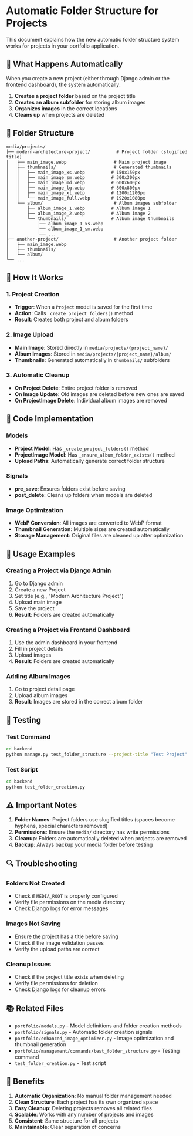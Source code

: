 # Automatic Folder Structure for Projects

This document explains how the new automatic folder structure system works for projects in your portfolio application.

## 🎯 What Happens Automatically

When you create a new project (either through Django admin or the frontend dashboard), the system automatically:

1. **Creates a project folder** based on the project title
2. **Creates an album subfolder** for storing album images
3. **Organizes images** in the correct locations
4. **Cleans up** when projects are deleted

## 📁 Folder Structure

```
media/projects/
├── modern-architecture-project/          # Project folder (slugified title)
│   ├── main_image.webp                  # Main project image
│   ├── thumbnails/                      # Generated thumbnails
│   │   ├── main_image_xs.webp          # 150x150px
│   │   ├── main_image_sm.webp          # 300x300px
│   │   ├── main_image_md.webp          # 600x600px
│   │   ├── main_image_lg.webp          # 800x800px
│   │   ├── main_image_xl.webp          # 1200x1200px
│   │   └── main_image_full.webp        # 1920x1080px
│   └── album/                           # Album images subfolder
│       ├── album_image_1.webp          # Album image 1
│       ├── album_image_2.webp          # Album image 2
│       └── thumbnails/                 # Album image thumbnails
│           ├── album_image_1_xs.webp
│           ├── album_image_1_sm.webp
│           └── ...
├── another-project/                     # Another project folder
│   ├── main_image.webp
│   ├── thumbnails/
│   └── album/
└── ...
```

## 🔧 How It Works

### 1. Project Creation
- **Trigger**: When a `Project` model is saved for the first time
- **Action**: Calls `_create_project_folders()` method
- **Result**: Creates both project and album folders

### 2. Image Upload
- **Main Image**: Stored directly in `media/projects/{project_name}/`
- **Album Images**: Stored in `media/projects/{project_name}/album/`
- **Thumbnails**: Generated automatically in `thumbnails/` subfolders

### 3. Automatic Cleanup
- **On Project Delete**: Entire project folder is removed
- **On Image Update**: Old images are deleted before new ones are saved
- **On ProjectImage Delete**: Individual album images are removed

## 📝 Code Implementation

### Models
- **Project Model**: Has `_create_project_folders()` method
- **ProjectImage Model**: Has `_ensure_album_folder_exists()` method
- **Upload Paths**: Automatically generate correct folder structure

### Signals
- **pre_save**: Ensures folders exist before saving
- **post_delete**: Cleans up folders when models are deleted

### Image Optimization
- **WebP Conversion**: All images are converted to WebP format
- **Thumbnail Generation**: Multiple sizes are created automatically
- **Storage Management**: Original files are cleaned up after optimization

## 🚀 Usage Examples

### Creating a Project via Django Admin
1. Go to Django admin
2. Create a new Project
3. Set title (e.g., "Modern Architecture Project")
4. Upload main image
5. Save the project
6. **Result**: Folders are created automatically

### Creating a Project via Frontend Dashboard
1. Use the admin dashboard in your frontend
2. Fill in project details
3. Upload images
4. **Result**: Folders are created automatically

### Adding Album Images
1. Go to project detail page
2. Upload album images
3. **Result**: Images are stored in the correct album folder

## 🧪 Testing

### Test Command
```bash
cd backend
python manage.py test_folder_structure --project-title "Test Project"
```

### Test Script
```bash
cd backend
python test_folder_creation.py
```

## ⚠️ Important Notes

1. **Folder Names**: Project folders use slugified titles (spaces become hyphens, special characters removed)
2. **Permissions**: Ensure the `media/` directory has write permissions
3. **Cleanup**: Folders are automatically deleted when projects are removed
4. **Backup**: Always backup your media folder before testing

## 🔍 Troubleshooting

### Folders Not Created
- Check if `MEDIA_ROOT` is properly configured
- Verify file permissions on the media directory
- Check Django logs for error messages

### Images Not Saving
- Ensure the project has a title before saving
- Check if the image validation passes
- Verify the upload paths are correct

### Cleanup Issues
- Check if the project title exists when deleting
- Verify file permissions for deletion
- Check Django logs for cleanup errors

## 📚 Related Files

- `portfolio/models.py` - Model definitions and folder creation methods
- `portfolio/signals.py` - Automatic folder creation signals
- `portfolio/enhanced_image_optimizer.py` - Image optimization and thumbnail generation
- `portfolio/management/commands/test_folder_structure.py` - Testing command
- `test_folder_creation.py` - Test script

## 🎉 Benefits

1. **Automatic Organization**: No manual folder management needed
2. **Clean Structure**: Each project has its own organized space
3. **Easy Cleanup**: Deleting projects removes all related files
4. **Scalable**: Works with any number of projects and images
5. **Consistent**: Same structure for all projects
6. **Maintainable**: Clear separation of concerns
